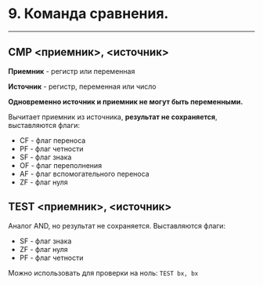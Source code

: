 # 9. Команда сравнения.

---

## CMP <приемник>, <источник>

**Приемник** - регистр или переменная

**Источник** - регистр, переменная или число

**Одновременно источник и приемник не могут быть переменными.**

Вычитает приемник из источника, **результат не сохраняется**, выставляются флаги:

- CF - флаг переноса
- PF - флаг четности
- SF - флаг знака
- OF - флаг переполнения
- AF - флаг вспомогательного переноса
- ZF - флаг нуля

## TEST <приемник>, <источник>

Аналог AND, но результат не сохраняется. Выставляются флаги:

- SF - флаг знака
- ZF - флаг нуля
- PF - флаг четности

Можно использовать для проверки на ноль: `TEST bx, bx`